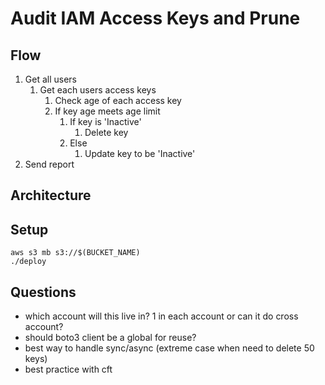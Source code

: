 # Audit IAM Access Keys and Prune


## Flow
1. Get all users
    1. Get each users access keys
        1. Check age of each access key
        2. If key age meets age limit
            1. If key is 'Inactive'
                1. Delete key
            2. Else
                1. Update key to be 'Inactive'
2. Send report

## Architecture


## Setup
```
aws s3 mb s3://$(BUCKET_NAME)
./deploy
```


## Questions 

- which account will this live in? 1 in each account or can it do cross account?
- should boto3 client be a global for reuse?
- best way to handle sync/async (extreme case when need to delete 50 keys)
- best practice with cft